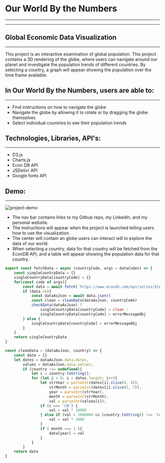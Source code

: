 # Our World By the Numbers
---
---



Global Economic Data Visualization
---
---

This project is an interactive examination of global population.
This project contains a 3D rendering of the globe, where users can navigate around our planet
and investigate the population trends of different countries.
By selecting a country, a graph will appear showing the population over the time frame available.



In Our World By the Numbers, users are able to:
---
---

* Find instructions on how to navigate the globe
* Navigate the globe by allowing it to rotate or by dragging the globe themselves
* Select individual countries to see their population trends


Technologies, Libraries, API's:
---
---

* D3.js
* Charts.js
* Econ DB API
* JSDelivr API
* Google fonts API


Demo:
---
---
![project-demo](https://user-images.githubusercontent.com/65626651/186016582-7ddfab1d-1d58-4b2e-88c5-c1d6d6cf3e11.gif)


* The nav bar contains links to my Github repo, my LinkedIn, and my personal website.
* The instructions will appear when the project is launched telling users how to use the visualization.
* The center will contain an globe users can interact will to explore the data of our world.
* When selecting a country, data for that country will be fetched from the EconDB API, and a table will appear showing the population data for that country.

```javascript
export const fetchData = async (countryCode, args = dataCodes) => {
    const singleCountryData = {}
    singleCountryData[countryCode] = {}
    for(const code of args){
        const data = await fetch(`https://www.econdb.com/api/series/${code}${countryCode}/?format=json`)
        if (data.ok){
            const dataAsJson = await data.json()
            const clean = cleanData(dataAsJson, countryCode)
            checkData(dataAsJson) ? 
                singleCountryData[countryCode] = clean : 
                singleCountryData[countryCode] = errorMessageObj
        } else {
            singleCountryData[countryCode] = errorMessageObj
        }
    }
    return singleCountryData
}
```

```javascript
const cleanData = (dataAsJson, country) => {
    const data = {}
    let dates = dataAsJson.data.dates,
        values = dataAsJson.data.values;
        if (country !== undefined){
            let c = country.toString();
            for (let i = 0; i < dates.length; i++){
                let strYear = parseInt(dates[i].slice(0, 4)),
                    strMonth = parseInt(dates[i].slice(5, 7)),
                    year = parseInt(strYear),
                    month = parseInt(strMonth),
                    val = parseInt(values[i]); 
                if (c === 'CN') {
                    val = val * 10000  
                } else if (val < 1000000 && (country.toString() !== 'LU' && country.toString() !== 'MO' && country.toString() !== 'NP' )){
                    val = val * 1000 
                }     
                if ( month === 1 ){
                    data[year] = val
                }
            }
        }
    return data
}
```


